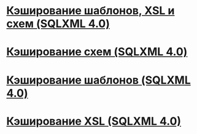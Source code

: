 # [Кэширование шаблонов, XSL и схем (SQLXML 4.0)](caching-templates-xsl-and-schemas-sqlxml-4-0.md)
# [Кэширование схем (SQLXML 4.0)](schema-caching-sqlxml-4-0.md)
# [Кэширование шаблонов (SQLXML 4.0)](template-caching-sqlxml-4-0.md)
# [Кэширование XSL (SQLXML 4.0)](xsl-caching-sqlxml-4-0.md)
